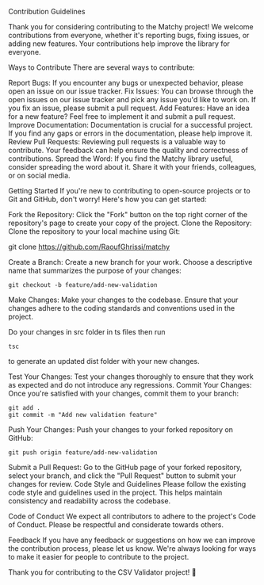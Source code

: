 Contribution Guidelines

Thank you for considering contributing to the Matchy project! We welcome contributions from everyone, whether it's reporting bugs, fixing issues, or adding new features. Your contributions help improve the library for everyone.

Ways to Contribute
There are several ways to contribute:

Report Bugs: If you encounter any bugs or unexpected behavior, please open an issue on our issue tracker.
Fix Issues: You can browse through the open issues on our issue tracker and pick any issue you'd like to work on. If you fix an issue, please submit a pull request.
Add Features: Have an idea for a new feature? Feel free to implement it and submit a pull request.
Improve Documentation: Documentation is crucial for a successful project. If you find any gaps or errors in the documentation, please help improve it.
Review Pull Requests: Reviewing pull requests is a valuable way to contribute. Your feedback can help ensure the quality and correctness of contributions.
Spread the Word: If you find the Matchy library useful, consider spreading the word about it. Share it with your friends, colleagues, or on social media.

Getting Started
If you're new to contributing to open-source projects or to Git and GitHub, don't worry! Here's how you can get started:

Fork the Repository: Click the "Fork" button on the top right corner of the repository's page to create your copy of the project.
Clone the Repository: Clone the repository to your local machine using Git:

git clone https://github.com/RaoufGhrissi/matchy

Create a Branch: Create a new branch for your work. Choose a descriptive name that summarizes the purpose of your changes:

```
git checkout -b feature/add-new-validation
```
Make Changes: Make your changes to the codebase. Ensure that your changes adhere to the coding standards and conventions used in the project.

Do your changes in src folder in ts files then run
```
tsc
```
to generate an updated dist folder with your new changes.

Test Your Changes: Test your changes thoroughly to ensure that they work as expected and do not introduce any regressions.
Commit Your Changes: Once you're satisfied with your changes, commit them to your branch:

```
git add .
git commit -m "Add new validation feature"
```
Push Your Changes: Push your changes to your forked repository on GitHub:
```
git push origin feature/add-new-validation
```
Submit a Pull Request: Go to the GitHub page of your forked repository, select your branch, and click the "Pull Request" button to submit your changes for review.
Code Style and Guidelines
Please follow the existing code style and guidelines used in the project. This helps maintain consistency and readability across the codebase.

Code of Conduct
We expect all contributors to adhere to the project's Code of Conduct. Please be respectful and considerate towards others.

Feedback
If you have any feedback or suggestions on how we can improve the contribution process, please let us know. We're always looking for ways to make it easier for people to contribute to the project.

Thank you for contributing to the CSV Validator project! 🎉
